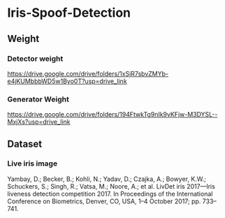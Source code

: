 # Iris-Spoof-Detection

## Weight
### Detector weight
https://drive.google.com/drive/folders/1xSjR7sbvZMYb-e4jKUMbbbWD5w1Byo0T?usp=drive_link

### Generator Weight
https://drive.google.com/drive/folders/194FtwkTg9nIk9vKFjw-M3DYSL--MxjXs?usp=drive_link

## Dataset
### Live iris image
Yambay, D.; Becker, B.; Kohli, N.; Yadav, D.; Czajka, A.; Bowyer, K.W.; Schuckers, S.; Singh, R.; Vatsa, M.; Noore, A.; et al. LivDet iris 2017—Iris liveness detection competition 2017. In Proceedings of the International Conference on Biometrics, Denver, CO, USA, 1–4 October 2017; pp. 733–741.
